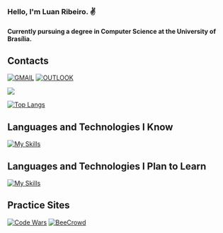 ### Hello, I'm Luan Ribeiro. ✌️
#### Currently pursuing a degree in Computer Science at the University of Brasília.

## Contacts

[![GMAIL](https://img.shields.io/badge/Gmail-D14836?style=for-the-badge&logo=gmail&logoColor=white)](mailto:luansantribeiro@gmail.com) [![OUTLOOK](https://img.shields.io/badge/Microsoft_Outlook-0078D4?style=for-the-badge&logo=microsoft-outlook&logoColor=white)](mailto:luansantribeiro@hotmail.com)


![](https://github-readme-stats.vercel.app/api?username=Lopogamer&show_icons=true&theme=dracula)

[![Top Langs](https://github-readme-stats.vercel.app/api/top-langs/?username=lopogamer&layout=compact)](https://github.com/anuraghazra/github-readme-stats)


## Languages and Technologies I Know
[![My Skills](https://skillicons.dev/icons?i=python,java,flask,js,html,css,cpp,spring)](https://skillicons.dev)


## Languages and Technologies I Plan to Learn

[![My Skills](https://skillicons.dev/icons?i=fastapi,lua)](https://skillicons.dev)

## Practice Sites
[![Code Wars](https://img.shields.io/badge/Codewars-B1361E?style=for-the-badge&logo=Codewars&logoColor=white)](https://www.codewars.com/users/lopogamer)
[![BeeCrowd](https://img.shields.io/static/v1?label=&message=BeeCrowd&color=ff0&style=for-the-badge)](https://www.beecrowd.com.br/judge/pt/profile/890116)
